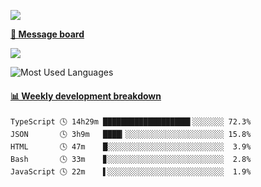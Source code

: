 [![](https://count.getloli.com/get/@SmaIIstars.github.readme)](https://count.getloli.com/)


[**💬 Message board**](https://chat.getloli.com/room/@SmaIIstars.github)

[![](https://chat.getloli.com/room/@SmaIIstars.github/svg?width=600&height=100&limit=20&theme=light&fontSize=14)](https://chat.getloli.com/room/@SmaIIstars.github)


![Most Used Languages](https://github-readme-stats.vercel.app/api/top-langs/?username=SmaIIstars&theme=dark&layout=compact)

<!-- waka-box start -->
#### <a href="https://gist.github.com/e31f5e1b7a15ee54e2fc8fca68aa5e2b" target="_blank">📊 Weekly development breakdown</a>
```text
TypeScript 🕓 14h29m ███████████████████▌░░░░░░░ 72.3%
JSON       🕓 3h9m   ████▎░░░░░░░░░░░░░░░░░░░░░░ 15.8%
HTML       🕓 47m    █░░░░░░░░░░░░░░░░░░░░░░░░░░  3.9%
Bash       🕓 33m    ▊░░░░░░░░░░░░░░░░░░░░░░░░░░  2.8%
JavaScript 🕓 22m    ▌░░░░░░░░░░░░░░░░░░░░░░░░░░  1.9%
```
<!-- Powered by https://github.com/YouEclipse/waka-box-go . -->
<!-- waka-box end -->
